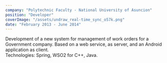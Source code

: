 ```yaml
---
company: "Polytechnic Faculty - National University of Asuncion"
position: "Developer"
coverImage: "/assets/undraw_real-time_sync_o57k.png"
date: "February 2013 - June 2014"
---
```


Development of a new system for management of work orders for a Government company. Based on a web service, as server, and an Android application as client.<br />Technologies: Spring, WSO2 for C++, Java.

